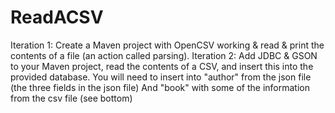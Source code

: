 # ReadACSV

Iteration 1: Create a Maven project with OpenCSV working & read & print the contents of a file (an action called parsing).
Iteration 2: Add JDBC & GSON to your Maven project, read the contents of a CSV, and insert this into the provided database.
             You will need to insert into "author" from the json file (the three fields in the json file)
             And "book" with some of the information from the csv file (see bottom)
